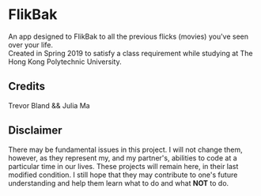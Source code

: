 # FlikBak
An app designed to FlikBak to all the previous flicks (movies) you've seen over your life. <br />
Created in Spring 2019 to satisfy a class requirement while studying at The Hong Kong Polytechnic University.

## Credits
Trevor Bland && Julia Ma

## Disclaimer
There may be fundamental issues in this project. I will not change them, however, as they represent my, and my partner's, abilities to code at a particular time in our lives. These projects will remain here, in their last modified condition. I still hope that they may contribute to one's future understanding and help them learn what to do and what **NOT** to do.
